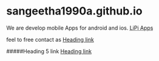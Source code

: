 # sangeetha1990a.github.io
We are develop mobile Apps for android and ios. <abbr title="This is our Brand name">LiPi Apps</abbr>

feel to free contact as [Heading link](sangeetha1990a@gmail.com "sangeetha1990a@gmail.com")

#####Heading 5 link [Heading link](https://github.com/pandao/editor.md "Heading link")
